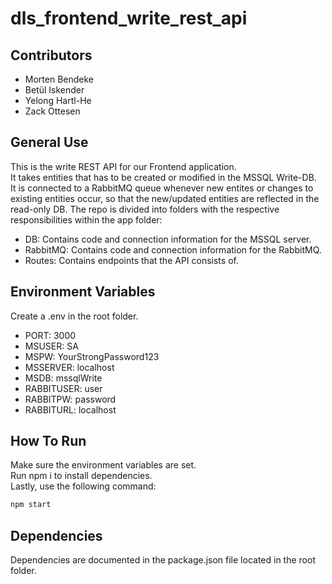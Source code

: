# dls_frontend_write_rest_api

## Contributors

- Morten Bendeke
- Betül Iskender
- Yelong Hartl-He
- Zack Ottesen

## General Use

This is the write REST API for our Frontend application.<br>
It takes entities that has to be created or modified in the MSSQL Write-DB.<br>
It is connected to a RabbitMQ queue whenever new entites or changes to existing entities occur, so that the new/updated entities are reflected in the read-only DB.
The repo is divided into folders with the respective responsibilities within the app folder:

- DB: Contains code and connection information for the MSSQL server.
- RabbitMQ: Contains code and connection information for the RabbitMQ.
- Routes: Contains endpoints that the API consists of.

## Environment Variables

Create a .env in the root folder.

- PORT: 3000
- MSUSER: SA
- MSPW: YourStrongPassword123
- MSSERVER: localhost
- MSDB: mssqlWrite
- RABBITUSER: user
- RABBITPW: password
- RABBITURL: localhost

## How To Run

Make sure the environment variables are set.<br>
Run npm i to install dependencies.<br>
Lastly, use the following command:

```bash
npm start
```

## Dependencies

Dependencies are documented in the package.json file located in the root folder.
